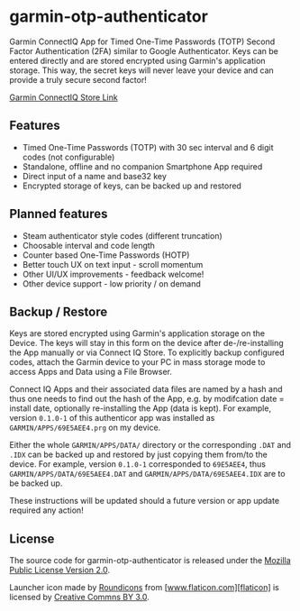 # garmin-otp-authenticator

Garmin ConnectIQ App for Timed One-Time Passwords (TOTP) Second Factor Authentication (2FA) similar to Google Authenticator. Keys can be entered directly and are stored encrypted using Garmin's application storage. This way, the secret keys will never leave your device and can provide a truly secure second factor!

[Garmin ConnectIQ Store Link][connectiq-store]

## Features

* Timed One-Time Passwords (TOTP) with 30 sec interval and 6 digit codes (not configurable)
* Standalone, offline and no companion Smartphone App required
* Direct input of a name and base32 key
* Encrypted storage of keys, can be backed up and restored

## Planned features

* Steam authenticator style codes (different truncation)
* Choosable interval and code length
* Counter based One-Time Passwords (HOTP)
* Better touch UX on text input - scroll momentum
* Other UI/UX improvements - feedback welcome!
* Other device support - low priority / on demand

## Backup / Restore

Keys are stored encrypted using Garmin's application storage on the Device. The keys will stay in this form on the device after de-/re-installing the App manually or via Connect IQ Store. To explicitly backup configured codes, attach the Garmin device to your PC in mass storage mode to access Apps and Data using a File Browser.

Connect IQ Apps and their associated data files are named by a hash and thus one needs to find out the hash of the App, e.g. by modifcation date = install date, optionally re-installing the App (data is kept). For example, version `0.1.0-1` of this authenticor app was installed as `GARMIN/APPS/69E5AEE4.prg` on my device.

Either the whole `GARMIN/APPS/DATA/` directory or the corresponding `.DAT` and `.IDX` can be backed up and restored by just copying them from/to the device. For example, version `0.1.0-1` corresponded to `69E5AEE4`, thus `GARMIN/APPS/DATA/69E5AEE4.DAT` and `GARMIN/APPS/DATA/69E5AEE4.IDX` are to be backed up.

These instructions will be updated should a future version or app update required any action!

## License

The source code for garmin-otp-authenticator is released under the [Mozilla Public License Version 2.0](http://www.mozilla.org/MPL/).

Launcher icon made by [Roundicons][roundicons] from [www.flaticon.com][flaticon] is licensed by [Creative Commns BY 3.0][cc30by].

[connectiq-store]: https://apps.garmin.com/en-US/apps/c601e351-9fa8-4303-aead-441251559064
[roundicons]: https://www.flaticon.com/authors/roundicons
[flaticon]: https://www.flaticon.com
[cc30by]: http://creativecommons.org/licenses/by/3.0/


